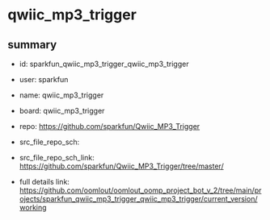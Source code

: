 # qwiic_mp3_trigger
 
## summary 
* id: sparkfun_qwiic_mp3_trigger_qwiic_mp3_trigger
* user: sparkfun
* name: qwiic_mp3_trigger
* board: qwiic_mp3_trigger
* repo: https://github.com/sparkfun/Qwiic_MP3_Trigger



* src_file_repo_sch: 
* src_file_repo_sch_link: https://github.com/sparkfun/Qwiic_MP3_Trigger/tree/master/
* full details link: https://github.com/oomlout/oomlout_oomp_project_bot_v_2/tree/main/projects/sparkfun_qwiic_mp3_trigger_qwiic_mp3_trigger/current_version/working  








